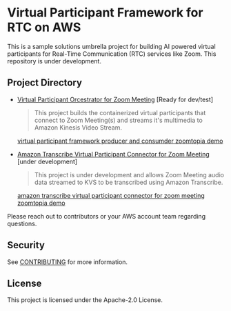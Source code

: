 # Virtual Participant Framework for RTC on AWS

This is a sample solutions umbrella project for building AI powered virtual participants for Real-Time Communication (RTC) services like Zoom. This repository is under development.

## Project Directory
* [Virtual Participant Orcestrator for Zoom Meeting](virtual-participant-orchestrator-for-zoom-meeting/README.md) [Ready for dev/test]

	> This project builds the containerized virtual participants that connect to Zoom Meeting(s) and streams it's multimedia to Amazon Kinesis Video Stream. 
	
	[virtual participant framework producer and consumder zoomtopia demo](https://user-images.githubusercontent.com/590609/215575041-1036dedb-e512-43fc-9af4-e44c680a8f8b.mov)


* [Amazon Transcribe Virtual Participant Connector for Zoom Meeting](amazon-transcribe-lca-virtual-participant-connector-for-zoom-meeting/README.md) [under development]

	>This project is under development and allows Zoom Meeting audio data streamed to KVS to be transcribed using Amazon Transcribe.
	
	[amazon transcribe virtual participant connector for zoom meeting zoomtopia demo](https://user-images.githubusercontent.com/590609/215573136-92636fc1-2db2-449c-bd94-0a677f188d13.mov)



Please reach out to contributors or your AWS account team regarding questions.

## Security

See [CONTRIBUTING](CONTRIBUTING.md#security-issue-notifications) for more information.

## License

This project is licensed under the Apache-2.0 License.
